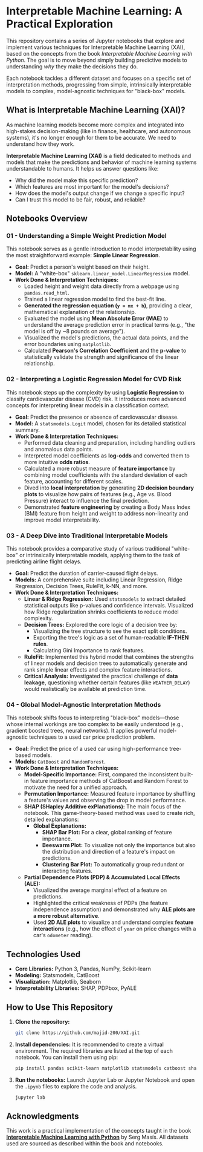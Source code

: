 # Interpretable Machine Learning: A Practical Exploration

This repository contains a series of Jupyter notebooks that explore and implement various techniques for Interpretable Machine Learning (XAI), based on the concepts from the book *Interpretable Machine Learning with Python*. The goal is to move beyond simply building predictive models to understanding *why* they make the decisions they do.

Each notebook tackles a different dataset and focuses on a specific set of interpretation methods, progressing from simple, intrinsically interpretable models to complex, model-agnostic techniques for "black-box" models.

## What is Interpretable Machine Learning (XAI)?

As machine learning models become more complex and integrated into high-stakes decision-making (like in finance, healthcare, and autonomous systems), it's no longer enough for them to be accurate. We need to understand how they work.

**Interpretable Machine Learning (XAI)** is a field dedicated to methods and models that make the predictions and behavior of machine learning systems understandable to humans. It helps us answer questions like:
- Why did the model make this specific prediction?
- Which features are most important for the model's decisions?
- How does the model's output change if we change a specific input?
- Can I trust this model to be fair, robust, and reliable?

## Notebooks Overview

### 01 - Understanding a Simple Weight Prediction Model
This notebook serves as a gentle introduction to model interpretability using the most straightforward example: **Simple Linear Regression**.

- **Goal:** Predict a person's weight based on their height.
- **Model:** A "white-box" `sklearn.linear_model.LinearRegression` model.
- **Work Done & Interpretation Techniques:**
    - Loaded height and weight data directly from a webpage using `pandas.read_html`.
    - Trained a linear regression model to find the best-fit line.
    - **Generated the regression equation (`y = mx + b`)**, providing a clear, mathematical explanation of the relationship.
    - Evaluated the model using **Mean Absolute Error (MAE)** to understand the average prediction error in practical terms (e.g., "the model is off by ~8 pounds on average").
    - Visualized the model's predictions, the actual data points, and the error boundaries using `matplotlib`.
    - Calculated **Pearson's Correlation Coefficient** and the **p-value** to statistically validate the strength and significance of the linear relationship.

### 02 - Interpreting a Logistic Regression Model for CVD Risk
This notebook steps up the complexity by using **Logistic Regression** to classify cardiovascular disease (CVD) risk. It introduces more advanced concepts for interpreting linear models in a classification context.

- **Goal:** Predict the presence or absence of cardiovascular disease.
- **Model:** A `statsmodels.Logit` model, chosen for its detailed statistical summary.
- **Work Done & Interpretation Techniques:**
    - Performed data cleaning and preparation, including handling outliers and anomalous data points.
    - Interpreted model coefficients as **log-odds** and converted them to more intuitive **odds ratios**.
    - Calculated a more robust measure of **feature importance** by combining model coefficients with the standard deviation of each feature, accounting for different scales.
    - Dived into **local interpretation** by generating **2D decision boundary plots** to visualize how pairs of features (e.g., Age vs. Blood Pressure) interact to influence the final prediction.
    - Demonstrated **feature engineering** by creating a Body Mass Index (BMI) feature from height and weight to address non-linearity and improve model interpretability.

### 03 - A Deep Dive into Traditional Interpretable Models
This notebook provides a comparative study of various traditional "white-box" or intrinsically interpretable models, applying them to the task of predicting airline flight delays.

- **Goal:** Predict the duration of carrier-caused flight delays.
- **Models:** A comprehensive suite including Linear Regression, Ridge Regression, Decision Trees, RuleFit, k-NN, and more.
- **Work Done & Interpretation Techniques:**
    - **Linear & Ridge Regression:** Used `statsmodels` to extract detailed statistical outputs like p-values and confidence intervals. Visualized how Ridge regularization shrinks coefficients to reduce model complexity.
    - **Decision Trees:** Explored the core logic of a decision tree by:
        - Visualizing the tree structure to see the exact split conditions.
        - Exporting the tree's logic as a set of human-readable **IF-THEN rules**.
        - Calculating Gini Importance to rank features.
    - **RuleFit:** Implemented this hybrid model that combines the strengths of linear models and decision trees to automatically generate and rank simple linear effects and complex feature interactions.
    - **Critical Analysis:** Investigated the practical challenge of **data leakage**, questioning whether certain features (like `WEATHER_DELAY`) would realistically be available at prediction time.

### 04 - Global Model-Agnostic Interpretation Methods
This notebook shifts focus to interpreting "black-box" models—those whose internal workings are too complex to be easily understood (e.g., gradient boosted trees, neural networks). It applies powerful model-agnostic techniques to a used car price prediction problem.

- **Goal:** Predict the price of a used car using high-performance tree-based models.
- **Models:** `CatBoost` and `RandomForest`.
- **Work Done & Interpretation Techniques:**
    - **Model-Specific Importance:** First, compared the inconsistent built-in feature importance methods of CatBoost and Random Forest to motivate the need for a unified approach.
    - **Permutation Importance:** Measured feature importance by shuffling a feature's values and observing the drop in model performance.
    - **SHAP (SHapley Additive exPlanations):** The main focus of the notebook. This game-theory-based method was used to create rich, detailed explanations:
        - **Global Explanations:**
            - **SHAP Bar Plot:** For a clear, global ranking of feature importance.
            - **Beeswarm Plot:** To visualize not only the importance but also the distribution and direction of a feature's impact on predictions.
            - **Clustering Bar Plot:** To automatically group redundant or interacting features.
    - **Partial Dependence Plots (PDP) & Accumulated Local Effects (ALE):**
        - Visualized the average marginal effect of a feature on predictions.
        - Highlighted the critical weakness of PDPs (the feature independence assumption) and demonstrated why **ALE plots are a more robust alternative**.
        - Used **2D ALE plots** to visualize and understand complex **feature interactions** (e.g., how the effect of `year` on price changes with a car's `odometer` reading).

## Technologies Used
- **Core Libraries:** Python 3, Pandas, NumPy, Scikit-learn
- **Modeling:** Statsmodels, CatBoost
- **Visualization:** Matplotlib, Seaborn
- **Interpretability Libraries:** SHAP, PDPbox, PyALE

## How to Use This Repository
1.  **Clone the repository:**
    ```bash
    git clone https://github.com/majid-200/XAI.git
    ```
2.  **Install dependencies:** It is recommended to create a virtual environment. The required libraries are listed at the top of each notebook. You can install them using pip:
    ```bash
    pip install pandas scikit-learn matplotlib statsmodels catboost shap pdpbox PyALE
    ```
3.  **Run the notebooks:** Launch Jupyter Lab or Jupyter Notebook and open the `.ipynb` files to explore the code and analysis.
    ```bash
    jupyter lab
    ```

## Acknowledgments
This work is a practical implementation of the concepts taught in the book [**Interpretable Machine Learning with Python**](https://github.com/PacktPublishing/Interpretable-Machine-Learning-with-Python) by Serg Masís. All datasets used are sourced as described within the book and notebooks.
